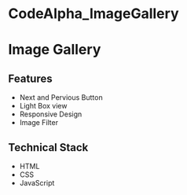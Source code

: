 # CodeAlpha_ImageGallery
<h1>Image Gallery</h1>
<h2>Features</h2>
<ul>
   <li>Next and Pervious Button</li>
   <li>Light Box view</li>
   <li>Responsive Design</li>
   <li>Image Filter</li>
</ul>
<h2>Technical Stack</h2>
<ul>
   <li>HTML</li>
   <li>CSS</li>
   <li>JavaScript</li>
</ul>